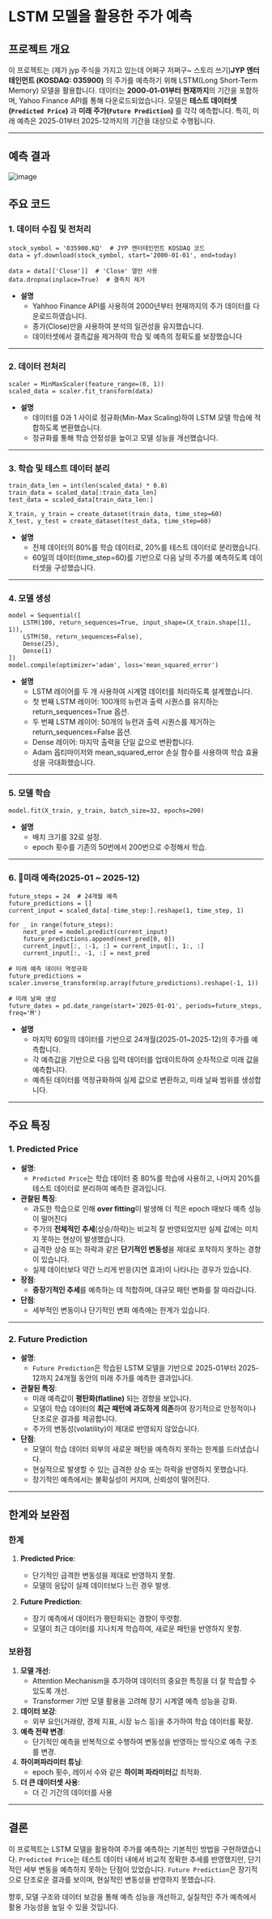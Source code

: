 # LSTM 모델을 활용한 주가 예측

## **프로젝트 개요**
이 프로젝트는 (제가 jyp 주식을 가지고 있는데 어쩌구 저쩌구~ 스토리 쓰기)**JYP 엔터테인먼트 (KOSDAQ: 035900)** 의 주가를 예측하기 위해 LSTM(Long Short-Term Memory) 모델을 활용합니다. 데이터는 **2000-01-01부터 현재까지**의 기간을 포함하며, Yahoo Finance API를 통해 다운로드되었습니다. 모델은 **테스트 데이터셋(`Predicted Price`)** 과 **미래 주가(`Future Prediction`)** 를 각각 예측합니다. 특히, 미래 예측은 2025-01부터 2025-12까지의 기간을 대상으로 수행됩니다.

---

## 예측 결과
![image](https://github.com/user-attachments/assets/0c88dd23-2a2f-440f-af66-a2851d7e7779)

## **주요 코드**

### **1. 데이터 수집 및 전처리**
```python3
stock_symbol = '035900.KQ'  # JYP 엔터테인먼트 KOSDAQ 코드
data = yf.download(stock_symbol, start='2000-01-01', end=today)

data = data[['Close']]  # 'Close' 열만 사용
data.dropna(inplace=True)  # 결측치 제거
```
- **설명**
  - Yahhoo Finance API를 사용하여 2000년부터 현재까지의 주가 데이터를 다운로드하였습니다.
  - 종가(Close)만을 사용하여 분석의 일관성을 유지했습니다.
  - 데이터셋에서 결측값을 제거하여 학습 및 예측의 정확도를 보장했습니다
---
### **2. 데이터 전처리**
```python3
scaler = MinMaxScaler(feature_range=(0, 1))
scaled_data = scaler.fit_transform(data)
```
- **설명**
  -	데이터를 0과 1 사이로 정규화(Min-Max Scaling)하여 LSTM 모델 학습에 적합하도록 변환했습니다.
  -	정규화를 통해 학습 안정성을 높이고 모델 성능을 개선했습니다.
---
### **3. 학습 및 테스트 데이터 분리**
```python3
train_data_len = int(len(scaled_data) * 0.8)
train_data = scaled_data[:train_data_len]
test_data = scaled_data[train_data_len:]

X_train, y_train = create_dataset(train_data, time_step=60)
X_test, y_test = create_dataset(test_data, time_step=60)
```
- **설명**
  -	전체 데이터의 80%를 학습 데이터로, 20%를 테스트 데이터로 분리했습니다.
  -	60일의 데이터(time_step=60)를 기반으로 다음 날의 주가를 예측하도록 데이터셋을 구성했습니다.
---
### **4. 모델 생성**
```python3
model = Sequential([
    LSTM(100, return_sequences=True, input_shape=(X_train.shape[1], 1)),
    LSTM(50, return_sequences=False),
    Dense(25),
    Dense(1)
])
model.compile(optimizer='adam', loss='mean_squared_error')
```
- **설명**
  -	LSTM 레이어를 두 개 사용하여 시계열 데이터를 처리하도록 설계했습니다.
  -	첫 번째 LSTM 레이어: 100개의 뉴런과 출력 시퀀스를 유지하는 return_sequences=True 옵션.
  -	두 번째 LSTM 레이어: 50개의 뉴런과 출력 시퀀스를 제거하는 return_sequences=False 옵션.
  -	Dense 레이어: 마지막 출력을 단일 값으로 변환합니다.
  -	Adam 옵티마이저와 mean_squared_error 손실 함수를 사용하여 학습 효율성을 극대화했습니다.
---
### **5. 모델 학습**
```python3
model.fit(X_train, y_train, batch_size=32, epochs=200)
```
- **설명**
  -	배치 크기를 32로 설정.
  -	epoch 횟수를 기존의 50번에서 200번으로 수정해서 학습.
---
### **6. 미래 예측(2025-01 ~ 2025-12)**
```python3
future_steps = 24  # 24개월 예측
future_predictions = []
current_input = scaled_data[-time_step:].reshape(1, time_step, 1)

for _ in range(future_steps):
    next_pred = model.predict(current_input)
    future_predictions.append(next_pred[0, 0])
    current_input[:, :-1, :] = current_input[:, 1:, :]
    current_input[:, -1, :] = next_pred

# 미래 예측 데이터 역정규화
future_predictions = scaler.inverse_transform(np.array(future_predictions).reshape(-1, 1))

# 미래 날짜 생성
future_dates = pd.date_range(start='2025-01-01', periods=future_steps, freq='M')
```
- **설명**
  -	마지막 60일의 데이터를 기반으로 24개월(2025-01~2025-12)의 주가를 예측합니다.
  -	각 예측값을 기반으로 다음 입력 데이터를 업데이트하여 순차적으로 미래 값을 예측합니다.
  -	예측된 데이터를 역정규화하여 실제 값으로 변환하고, 미래 날짜 범위를 생성합니다.
---


## **주요 특징**

### **1. Predicted Price**
- **설명**:
  - `Predicted Price`는 학습 데이터 중 80%를 학습에 사용하고, 나머지 20%를 테스트 데이터로 분리하여 예측한 결과입니다.
- **관찰된 특징**:
  - 과도한 학습으로 인해 **over fitting**이 발생해 더 적은 epoch 때보다 예측 성능이 떨어진다
  - 주가의 **전체적인 추세**(상승/하락)는 비교적 잘 반영되었지만 실제 값에는 미치지 못하는 현상이 발생했습니다.
  - 급격한 상승 또는 하락과 같은 **단기적인 변동성**을 제대로 포착하지 못하는 경향이 있습니다.
  - 실제 데이터보다 약간 느리게 반응(지연 효과)이 나타나는 경우가 있습니다.
- **장점**:
  - **중장기적인 추세**를 예측하는 데 적합하며, 대규모 패턴 변화를 잘 따라갑니다.
- **단점**:
  - 세부적인 변동이나 단기적인 변화 예측에는 한계가 있습니다.

---

### **2. Future Prediction**
- **설명**:
  - `Future Prediction`은 학습된 LSTM 모델을 기반으로 2025-01부터 2025-12까지 24개월 동안의 미래 주가를 예측한 결과입니다.
- **관찰된 특징**:
  - 미래 예측값이 **평탄화(flatline)** 되는 경향을 보입니다.
  - 모델이 학습 데이터의 **최근 패턴에 과도하게 의존**하여 장기적으로 안정적이나 단조로운 결과를 제공합니다.
  - 주가의 변동성(volatility)이 제대로 반영되지 않았습니다.
- **단점**:
  - 모델이 학습 데이터 외부의 새로운 패턴을 예측하지 못하는 한계를 드러냈습니다.
  - 현실적으로 발생할 수 있는 급격한 상승 또는 하락을 반영하지 못했습니다.
  - 장기적인 예측에서는 불확실성이 커지며, 신뢰성이 떨어진다.

---

## **한계와 보완점**

### **한계**
1. **Predicted Price**:
   - 단기적인 급격한 변동성을 제대로 반영하지 못함.
   - 모델의 응답이 실제 데이터보다 느린 경우 발생.

2. **Future Prediction**:
   - 장기 예측에서 데이터가 평탄화되는 경향이 뚜렷함.
   - 모델이 최근 데이터를 지나치게 학습하여, 새로운 패턴을 반영하지 못함.

### **보완점**
1. **모델 개선**:
   - Attention Mechanism을 추가하여 데이터의 중요한 특징을 더 잘 학습할 수 있도록 개선.
   - Transformer 기반 모델 활용을 고려해 장기 시계열 예측 성능을 강화.
2. **데이터 보강**:
   - 외부 요인(거래량, 경제 지표, 시장 뉴스 등)을 추가하여 학습 데이터를 확장.
3. **예측 전략 변경**:
   - 단기적인 예측을 반복적으로 수행하여 변동성을 반영하는 방식으로 예측 구조를 변경.
4. **하이퍼파라미터 튜닝**:
   - epoch 횟수, 레이서 수와 같은 **하이퍼 파라미터**값 최적화.
5. **더 큰 데이터셋 사용**:
   - 더 긴 기간의 데이터를 사용

---

## **결론**
이 프로젝트는 LSTM 모델을 활용하여 주가를 예측하는 기본적인 방법을 구현하였습니다. `Predicted Price`는 테스트 데이터 내에서 비교적 정확한 추세를 반영했지만, 단기적인 세부 변동을 예측하지 못하는 단점이 있었습니다. `Future Prediction`은 장기적으로 단조로운 결과를 보이며, 현실적인 변동성을 반영하지 못했습니다.

향후, 모델 구조와 데이터 보강을 통해 예측 성능을 개선하고, 실질적인 주가 예측에서 활용 가능성을 높일 수 있을 것입니다.
